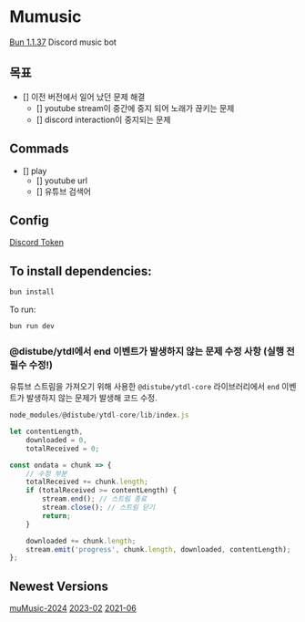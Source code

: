 # Mumusic

[Bun 1.1.37](https://bun.sh)
Discord music bot

## 목표

- [] 이전 버전에서 일어 났던 문제 해결
  - [] youtube stream이 중간에 중지 되어 노래가 끊키는 문제
  - [] discord interaction이 중지되는 문제

## Commads

- [] play
  - [] youtube url
  - [] 유튜브 검색어

## Config

[Discord Token](https://discord.com/developers/applications/)

## To install dependencies:

```bash
bun install
```

To run:

```bash
bun run dev
```

### @distube/ytdl에서 end 이벤트가 발생하지 않는 문제 수정 사항 (실행 전 필수 수정!)

유튜브 스트림을 가져오기 위해 사용한 `@distube/ytdl-core` 라이브러리에서 `end` 이벤트가 발생하지 않는 문제가 발생해 코드 수정.

```javascript
node_modules/@distube/ytdl-core/lib/index.js

let contentLength,
    downloaded = 0,
    totalReceived = 0;

const ondata = chunk => {
    // 수정 부분
    totalReceived += chunk.length;
    if (totalReceived >= contentLength) {
        stream.end(); // 스트림 종료
        stream.close(); // 스트림 닫기
        return;
    }

    downloaded += chunk.length;
    stream.emit('progress', chunk.length, downloaded, contentLength);
};
```

## Newest Versions

[muMusic-2024](https://github.com/kajj8808/Mumusic/tree/muMusic-2024)
[2023-02](https://github.com/kajj8808/discord-musicbot-2023-02)
[2021-06](https://github.com/kajj8808/discord_music_bot_2021-06)
